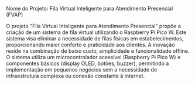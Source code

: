 Nome do Projeto: Fila Virtual Inteligente para Atendimento Presencial (FVAP) 

O projeto "Fila Virtual Inteligente para Atendimento Presencial" propõe a criação de um sistema de fila virtual utilizando o Raspberry Pi Pico W. Este sistema visa eliminar a necessidade de filas físicas em estabelecimentos, proporcionando maior conforto e praticidade aos clientes.
A inovação reside na combinação de baixo custo, simplicidade e funcionalidade offline. O sistema utiliza um microcontrolador acessível (Raspberry Pi Pico W) e componentes básicos (display OLED, botões, buzzer), permitindo a implementação em pequenos negócios sem a necessidade de infraestrutura complexa ou conexão constante à internet.

